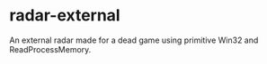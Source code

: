 # radar-external
An external radar made for a dead game using primitive Win32 and ReadProcessMemory.
